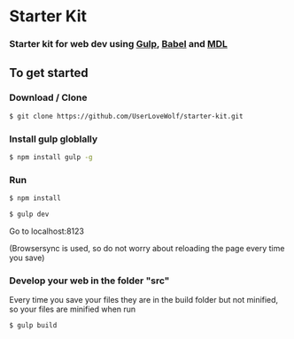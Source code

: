 #   Starter Kit

###  Starter kit for web dev using [Gulp](https://www.gulpjs.com), [Babel](https://www.babeljs.io) and [MDL](https://www.getmdl.io)

##  To get started
### Download / Clone
```bash
$ git clone https://github.com/UserLoveWolf/starter-kit.git
```
### Install gulp globlally
```bash
$ npm install gulp -g
```

### Run
```bash
$ npm install
```
```bash
$ gulp dev
```
Go to localhost:8123

(Browsersync is used, so do not worry about reloading the page every time you save)

### Develop your web in the folder "src"
Every time you save your files they are in the build folder but not minified, so your files are minified when run
```bash
$ gulp build
```
